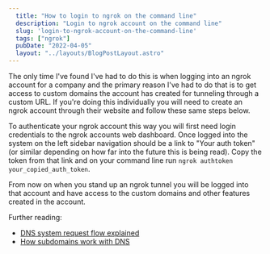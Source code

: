 ```yaml
---
  title: "How to login to ngrok on the command line"
  description: "Login to ngrok account on the command line"
  slug: 'login-to-ngrok-account-on-the-command-line'
  tags: ["ngrok"]
  pubDate: "2022-04-05"
  layout: "../layouts/BlogPostLayout.astro"
---
```


The only time I've found I've had to do this is when logging into an ngrok account for a company and the primary reason I've had to do that is to get access to custom domains the account has created for tunneling through a custom URL. If you're doing this individually you will need to create an ngrok account through their website and follow these same steps below.

To authenticate your ngrok account this way you will first need login credentials to the ngrok accounts web dashboard. Once logged into the system on the left sidebar navigation should be a link to "Your auth token" (or similar depending on how far into the future this is being read). Copy the token from that link and on your command line run `ngrok authtoken your_copied_auth_token`. 

From now on when you stand up an ngrok tunnel you will be logged into that account and have access to the custom domains and other features created in the account.

Further reading:
- [DNS system request flow explained](https://tinytechtuts.com/2022-dns-system-request-flow-explained)
- [How subdomains work with DNS](https://tinytechtuts.com/2022-how-do-subdomains-work-with-dns)
